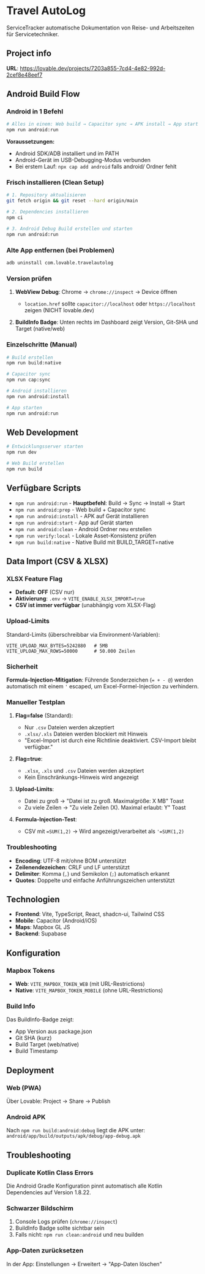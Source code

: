 # Travel AutoLog

ServiceTracker automatische Dokumentation von Reise- und Arbeitszeiten für Servicetechniker.

## Project info

**URL**: https://lovable.dev/projects/7203a855-7cd4-4e82-992d-2cef8e48eef7

## Android Build Flow

### Android in 1 Befehl

```sh
# Alles in einem: Web build → Capacitor sync → APK install → App start
npm run android:run
```

**Voraussetzungen:**
- Android SDK/ADB installiert und im PATH
- Android-Gerät im USB-Debugging-Modus verbunden
- Bei erstem Lauf: `npx cap add android` falls android/ Ordner fehlt

### Frisch installieren (Clean Setup)

```sh
# 1. Repository aktualisieren
git fetch origin && git reset --hard origin/main

# 2. Dependencies installieren  
npm ci

# 3. Android Debug Build erstellen und starten
npm run android:run
```

### Alte App entfernen (bei Problemen)

```sh
adb uninstall com.lovable.travelautolog
```

### Version prüfen

1. **WebView Debug**: Chrome → `chrome://inspect` → Device öffnen
   - `location.href` sollte `capacitor://localhost` oder `https://localhost` zeigen (NICHT lovable.dev)
   
2. **BuildInfo Badge**: Unten rechts im Dashboard zeigt Version, Git-SHA und Target (native/web)

### Einzelschritte (Manual)

```sh
# Build erstellen
npm run build:native

# Capacitor sync
npm run cap:sync

# Android installieren
npm run android:install

# App starten
npm run android:run
```

## Web Development

```sh
# Entwicklungsserver starten
npm run dev

# Web Build erstellen
npm run build
```

## Verfügbare Scripts

- `npm run android:run` - **Hauptbefehl**: Build → Sync → Install → Start
- `npm run android:prep` - Web build + Capacitor sync
- `npm run android:install` - APK auf Gerät installieren
- `npm run android:start` - App auf Gerät starten
- `npm run android:clean` - Android Ordner neu erstellen
- `npm run verify:local` - Lokale Asset-Konsistenz prüfen
- `npm run build:native` - Native Build mit BUILD_TARGET=native

## Data Import (CSV & XLSX)

### XLSX Feature Flag
- **Default**: **OFF** (CSV nur)
- **Aktivierung**: `.env` → `VITE_ENABLE_XLSX_IMPORT=true`
- **CSV ist immer verfügbar** (unabhängig vom XLSX-Flag)

### Upload-Limits
Standard-Limits (überschreibbar via Environment-Variablen):
```
VITE_UPLOAD_MAX_BYTES=5242880   # 5MB
VITE_UPLOAD_MAX_ROWS=50000      # 50.000 Zeilen
```

### Sicherheit
**Formula-Injection-Mitigation**: Führende Sonderzeichen (`= + - @`) werden automatisch mit einem `'` escaped, um Excel-Formel-Injection zu verhindern.

### Manueller Testplan
1. **Flag=false** (Standard):
   - Nur `.csv` Dateien werden akzeptiert
   - `.xlsx/.xls` Dateien werden blockiert mit Hinweis
   - "Excel-Import ist durch eine Richtlinie deaktiviert. CSV-Import bleibt verfügbar."

2. **Flag=true**:
   - `.xlsx`, `.xls` und `.csv` Dateien werden akzeptiert
   - Kein Einschränkungs-Hinweis wird angezeigt

3. **Upload-Limits**:
   - Datei zu groß → "Datei ist zu groß. Maximalgröße: X MB" Toast
   - Zu viele Zeilen → "Zu viele Zeilen (X). Maximal erlaubt: Y" Toast

4. **Formula-Injection-Test**:
   - CSV mit `=SUM(1,2)` → Wird angezeigt/verarbeitet als `'=SUM(1,2)`

### Troubleshooting
- **Encoding**: UTF-8 mit/ohne BOM unterstützt
- **Zeilenendezeichen**: CRLF und LF unterstützt  
- **Delimiter**: Komma (`,`) und Semikolon (`;`) automatisch erkannt
- **Quotes**: Doppelte und einfache Anführungszeichen unterstützt

## Technologien

- **Frontend**: Vite, TypeScript, React, shadcn-ui, Tailwind CSS
- **Mobile**: Capacitor (Android/iOS)
- **Maps**: Mapbox GL JS
- **Backend**: Supabase

## Konfiguration

### Mapbox Tokens

- **Web**: `VITE_MAPBOX_TOKEN_WEB` (mit URL-Restrictions)
- **Native**: `VITE_MAPBOX_TOKEN_MOBILE` (ohne URL-Restrictions)

### Build Info

Das BuildInfo-Badge zeigt:
- App Version aus package.json
- Git SHA (kurz)
- Build Target (web/native)
- Build Timestamp

## Deployment

### Web (PWA)
Über Lovable: Project → Share → Publish

### Android APK
Nach `npm run build:android:debug` liegt die APK unter:
`android/app/build/outputs/apk/debug/app-debug.apk`

## Troubleshooting

### Duplicate Kotlin Class Errors
Die Android Gradle Konfiguration pinnt automatisch alle Kotlin Dependencies auf Version 1.8.22.

### Schwarzer Bildschirm
1. Console Logs prüfen (`chrome://inspect`)
2. BuildInfo Badge sollte sichtbar sein
3. Falls nicht: `npm run clean:android` und neu builden

### App-Daten zurücksetzen
In der App: Einstellungen → Erweitert → "App-Daten löschen"